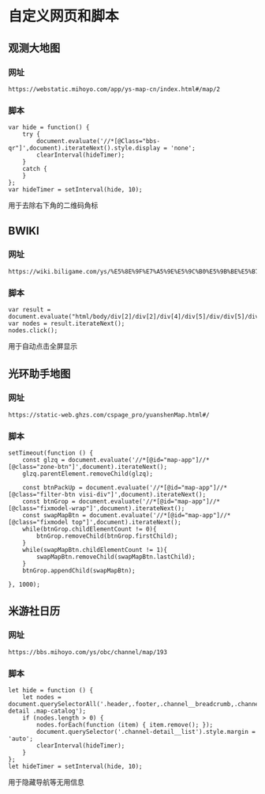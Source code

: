 # 自定义网页和脚本

## 观测大地图

### 网址
```:no-line-numbers
https://webstatic.mihoyo.com/app/ys-map-cn/index.html#/map/2
```
### 脚本
```:no-line-numbers js
var hide = function() {
    try {
        document.evaluate('//*[@Class="bbs-qr"]',document).iterateNext().style.display = 'none';
        clearInterval(hideTimer);
    }
    catch {
    }
};
var hideTimer = setInterval(hide, 10);
```
用于去除右下角的二维码角标

## BWIKI

### 网址
```:no-line-numbers
https://wiki.biligame.com/ys/%E5%8E%9F%E7%A5%9E%E5%9C%B0%E5%9B%BE%E5%B7%A5%E5%85%B7_%E5%85%A8%E5%9C%B0%E6%A0%87%E4%BD%8D%E7%BD%AE%E7%82%B9
```

### 脚本
```:no-line-numbers js
var result = document.evaluate("html/body/div[2]/div[2]/div[4]/div[5]/div/div[5]/div/div/div[4]/div[1]/div[3]/div[3]/div[3]",document);
var nodes = result.iterateNext();
nodes.click();
```
用于自动点击全屏显示

## 光环助手地图

### 网址
```:no-line-numbers 
https://static-web.ghzs.com/cspage_pro/yuanshenMap.html#/
```

### 脚本
```:no-line-numbers js
setTimeout(function () { 
    const glzq = document.evaluate('//*[@id="map-app"]//*[@class="zone-btn"]',document).iterateNext();
    glzq.parentElement.removeChild(glzq);

    const btnPackUp = document.evaluate('//*[@id="map-app"]//*[@class="filter-btn visi-div"]',document).iterateNext();
    const btnGrop = document.evaluate('//*[@id="map-app"]//*[@class="fixmodel-wrap"]',document).iterateNext();
    const swapMapBtn = document.evaluate('//*[@id="map-app"]//*[@class="fixmodel top"]',document).iterateNext();
    while(btnGrop.childElementCount != 0){
        btnGrop.removeChild(btnGrop.firstChild);
    }
    while(swapMapBtn.childElementCount != 1){
        swapMapBtn.removeChild(swapMapBtn.lastChild);
    }
    btnGrop.appendChild(swapMapBtn);

}, 1000);
```

## 米游社日历

### 网址
```:no-line-numbers
https://bbs.mihoyo.com/ys/obc/channel/map/193
```

### 脚本
```:no-line-numbers js
let hide = function () {
    let nodes = document.querySelectorAll('.header,.footer,.channel__breadcrumb,.channel-detail .map-catalog');
    if (nodes.length > 0) {
        nodes.forEach(function (item) { item.remove(); });
        document.querySelector('.channel-detail__list').style.margin = 'auto';
        clearInterval(hideTimer);
    }
};
let hideTimer = setInterval(hide, 10);
```
用于隐藏导航等无用信息
